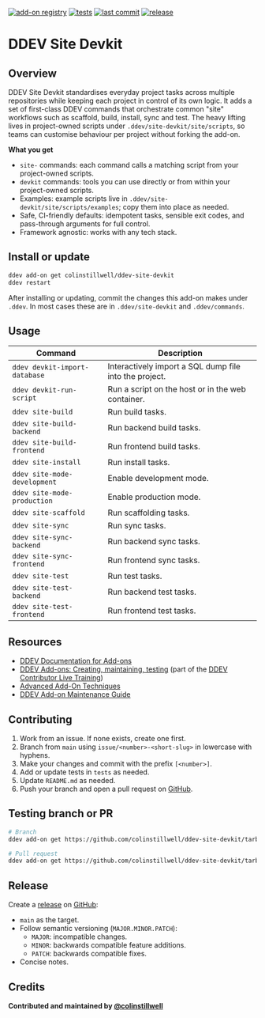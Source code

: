 [![add-on registry](https://img.shields.io/badge/DDEV-Add--on_Registry-blue)](https://addons.ddev.com)
[![tests](https://github.com/colinstillwell/ddev-site-devkit/actions/workflows/tests.yml/badge.svg?branch=main)](https://github.com/colinstillwell/ddev-site-devkit/actions/workflows/tests.yml?query=branch%3Amain)
[![last commit](https://img.shields.io/github/last-commit/colinstillwell/ddev-site-devkit)](https://github.com/colinstillwell/ddev-site-devkit/commits)
[![release](https://img.shields.io/github/v/release/colinstillwell/ddev-site-devkit)](https://github.com/colinstillwell/ddev-site-devkit/releases/latest)

# DDEV Site Devkit

## Overview

DDEV Site Devkit standardises everyday project tasks across multiple repositories while keeping each project in control of its own logic. It adds a set of first-class DDEV commands that orchestrate common "site" workflows such as scaffold, build, install, sync and test. The heavy lifting lives in project-owned scripts under `.ddev/site-devkit/site/scripts`, so teams can customise behaviour per project without forking the add-on.

**What you get**
* `site-` commands: each command calls a matching script from your project-owned scripts.
* `devkit` commands: tools you can use directly or from within your project-owned scripts.
* Examples: example scripts live in `.ddev/site-devkit/site/scripts/examples`; copy them into place as needed.
* Safe, CI-friendly defaults: idempotent tasks, sensible exit codes, and pass-through arguments for full control.
* Framework agnostic: works with any tech stack.

## Install or update

```bash
ddev add-on get colinstillwell/ddev-site-devkit
ddev restart
```

After installing or updating, commit the changes this add-on makes under `.ddev`. In most cases these are in `.ddev/site-devkit` and `.ddev/commands`.

## Usage

| Command | Description |
| ------- | ----------- |
| `ddev devkit-import-database` | Interactively import a SQL dump file into the project. |
| `ddev devkit-run-script` | Run a script on the host or in the web container. |
| `ddev site-build` | Run build tasks. |
| `ddev site-build-backend` | Run backend build tasks. |
| `ddev site-build-frontend` | Run frontend build tasks. |
| `ddev site-install` | Run install tasks. |
| `ddev site-mode-development` | Enable development mode. |
| `ddev site-mode-production` | Enable production mode. |
| `ddev site-scaffold` | Run scaffolding tasks. |
| `ddev site-sync` | Run sync tasks. |
| `ddev site-sync-backend` | Run backend sync tasks. |
| `ddev site-sync-frontend` | Run frontend sync tasks. |
| `ddev site-test` | Run test tasks. |
| `ddev site-test-backend` | Run backend test tasks. |
| `ddev site-test-frontend` | Run frontend test tasks. |

## Resources

* [DDEV Documentation for Add-ons](https://ddev.readthedocs.io/en/stable/users/extend/additional-services/)
* [DDEV Add-ons: Creating, maintaining, testing](https://www.youtube.com/watch?v=TmXqQe48iqE) (part of the [DDEV Contributor Live Training](https://ddev.com/blog/contributor-training))
* [Advanced Add-On Techniques](https://ddev.com/blog/advanced-add-on-contributor-training/)
* [DDEV Add-on Maintenance Guide](https://ddev.com/blog/ddev-add-on-maintenance-guide/)

## Contributing

1. Work from an issue. If none exists, create one first.
2. Branch from `main` using `issue/<number>-<short-slug>` in lowercase with hyphens.
3. Make your changes and commit with the prefix `[<number>]`.
4. Add or update tests in `tests` as needed.
5. Update `README.md` as needed.
6. Push your branch and open a pull request on [GitHub](https://github.com/colinstillwell/ddev-site-devkit).

## Testing branch or PR

```bash
# Branch
ddev add-on get https://github.com/colinstillwell/ddev-site-devkit/tarball/<branch>

# Pull request
ddev add-on get https://github.com/colinstillwell/ddev-site-devkit/tarball/refs/pull/<pr-number>/head
```

## Release

Create a [release](https://docs.github.com/en/repositories/releasing-projects-on-github/managing-releases-in-a-repository) on [GitHub](https://github.com/colinstillwell/ddev-site-devkit):
* `main` as the target.
* Follow semantic versioning (`MAJOR.MINOR.PATCH`):
  * `MAJOR`: incompatible changes.
  * `MINOR`: backwards compatible feature additions.
  * `PATCH`: backwards compatible fixes.
* Concise notes.

## Credits

**Contributed and maintained by [@colinstillwell](https://github.com/colinstillwell)**
